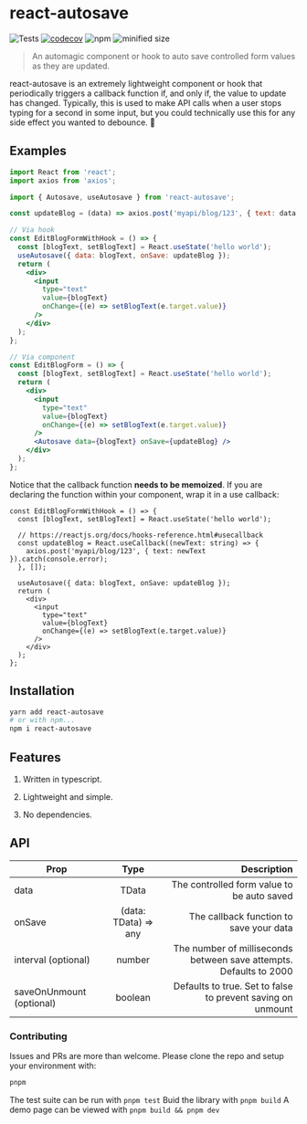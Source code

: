 # react-autosave

![Tests](https://github.com/jollyjerr/react-autosave/workflows/Tests/badge.svg)
[![codecov](https://codecov.io/gh/jollyjerr/react-autosave/branch/main/graph/badge.svg?token=K7C88VK5GE)](https://codecov.io/gh/jollyjerr/react-autosave)
![npm](https://img.shields.io/npm/dm/react-autosave)
![minified size](https://img.shields.io/bundlephobia/min/react-autosave?color=green)

> An automagic component or hook to auto save controlled form values as they are updated.

react-autosave is an extremely lightweight component or hook that periodically triggers a callback function if, and only if, the value to update has changed.
Typically, this is used to make API calls when a user stops typing for a second in some input, but you could technically use this for any side effect you wanted to debounce. 🎉

## Examples

```jsx
import React from 'react';
import axios from 'axios';

import { Autosave, useAutosave } from 'react-autosave';

const updateBlog = (data) => axios.post('myapi/blog/123', { text: data });

// Via hook
const EditBlogFormWithHook = () => {
  const [blogText, setBlogText] = React.useState('hello world');
  useAutosave({ data: blogText, onSave: updateBlog });
  return (
    <div>
      <input
        type="text"
        value={blogText}
        onChange={(e) => setBlogText(e.target.value)}
      />
    </div>
  );
};

// Via component
const EditBlogForm = () => {
  const [blogText, setBlogText] = React.useState('hello world');
  return (
    <div>
      <input
        type="text"
        value={blogText}
        onChange={(e) => setBlogText(e.target.value)}
      />
      <Autosave data={blogText} onSave={updateBlog} />
    </div>
  );
};
```

Notice that the callback function **needs to be memoized**. If you are declaring the function within your component, wrap it in a use callback:

```tsx
const EditBlogFormWithHook = () => {
  const [blogText, setBlogText] = React.useState('hello world');

  // https://reactjs.org/docs/hooks-reference.html#usecallback
  const updateBlog = React.useCallback((newText: string) => {
    axios.post('myapi/blog/123', { text: newText }).catch(console.error);
  }, []);

  useAutosave({ data: blogText, onSave: updateBlog });
  return (
    <div>
      <input
        type="text"
        value={blogText}
        onChange={(e) => setBlogText(e.target.value)}
      />
    </div>
  );
};
```

## Installation

```sh
yarn add react-autosave
# or with npm...
npm i react-autosave
```

## Features

1. Written in typescript.

2. Lightweight and simple.

3. No dependencies.

## API

| Prop                |         Type         |                                                        Description |
| ------------------- | :------------------: | -----------------------------------------------------------------: |
| data                |        TData         |                         The controlled form value to be auto saved |
| onSave              | (data: TData) => any |                            The callback function to save your data |
| interval (optional) |        number        | The number of milliseconds between save attempts. Defaults to 2000 |
| saveOnUnmount (optional) | boolean         | Defaults to true. Set to false to prevent saving on unmount        |

### Contributing

Issues and PRs are more than welcome. Please clone the repo and setup your environment with:

```sh
pnpm
```

The test suite can be run with `pnpm test`
Buid the library with `pnpm build`
A demo page can be viewed with `pnpm build && pnpm dev`
